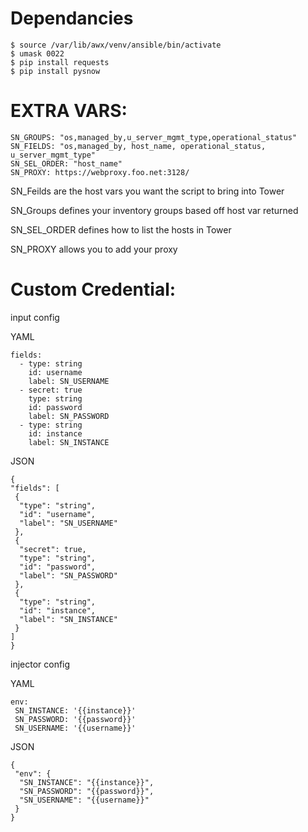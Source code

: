 
# Dependancies

```
$ source /var/lib/awx/venv/ansible/bin/activate
$ umask 0022
$ pip install requests
$ pip install pysnow
```


# EXTRA VARS:
```
SN_GROUPS: "os,managed_by,u_server_mgmt_type,operational_status"
SN_FIELDS: "os,managed_by, host_name, operational_status, u_server_mgmt_type"
SN_SEL_ORDER: "host_name"
SN_PROXY: https://webproxy.foo.net:3128/
```

 SN_Feilds are the host vars you want the script to bring into Tower
 
 SN_Groups defines your inventory groups based off host var returned
 
 SN_SEL_ORDER defines how to list the hosts in Tower
 
 SN_PROXY allows you to add your proxy



# Custom Credential:


input config

YAML
```
fields:
  - type: string
    id: username
    label: SN_USERNAME
  - secret: true
    type: string
    id: password
    label: SN_PASSWORD
  - type: string
    id: instance
    label: SN_INSTANCE
 ```
 JSON
 ```
 {
 "fields": [
  {
   "type": "string",
   "id": "username",
   "label": "SN_USERNAME"
  },
  {
   "secret": true,
   "type": "string",
   "id": "password",
   "label": "SN_PASSWORD"
  },
  {
   "type": "string",
   "id": "instance",
   "label": "SN_INSTANCE"
  }
 ]
}
```


 
 injector config
 
 YAML
 ```
 env:
  SN_INSTANCE: '{{instance}}'
  SN_PASSWORD: '{{password}}'
  SN_USERNAME: '{{username}}'
```
JSON
```
{
 "env": {
  "SN_INSTANCE": "{{instance}}",
  "SN_PASSWORD": "{{password}}",
  "SN_USERNAME": "{{username}}"
 }
}
```
